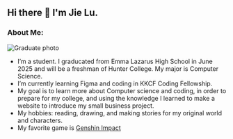 ## Hi there 👋 I'm Jie Lu.

### About Me:

 ![Graduate photo](https://github.com/user-attachments/assets/9c725f43-ea84-48d6-af90-7e96bc5666aa)
- I’m a student. I graducated from Emma Lazarus High School in June 2025 and will be a freshman of Hunter College. My major is Computer Science.
- I’m currently learning Figma and coding in KKCF Coding Fellowship.
- My goal is to learn more about Computer science and coding, in order to prepare for my college, and using the knowledge I learned to make a website to introduce my small business project.
- My hobbies: reading, drawing, and making stories for my original world and characters. 
- My favorite game is [Genshin Impact](https://genshin.hoyoverse.com/en/)

